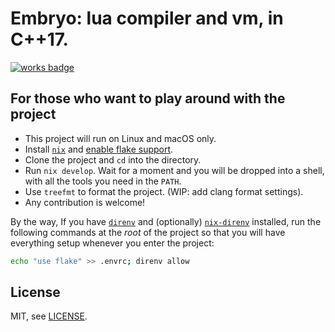 # Embryo: lua compiler and vm, in C++17.

[![works badge](https://cdn.jsdelivr.net/gh/nikku/works-on-my-machine@v0.2.0/badge.svg)](https://github.com/nikku/works-on-my-machine)

## For those who want to play around with the project

* This project will run on Linux and macOS only.
* Install [`nix`](https://nixos.org/download.html#download-nix) and [enable flake support](https://nixos.wiki/wiki/Flakes).
* Clone the project and `cd` into the directory.
* Run `nix develop`. Wait for a moment and you will be dropped into a shell, with all the tools you need in the `PATH`.
* Use `treefmt` to format the project. (WIP: add clang format settings).
* Any contribution is welcome!

By the way, If you have [`direnv`](https://direnv.net/) and (optionally) [`nix-direnv`](https://github.com/nix-community/nix-direnv) installed, run the following commands at the *root* of the project so that you will have everything setup whenever you enter the project:

```sh
echo "use flake" >> .envrc; direnv allow
```

## License

MIT, see [LICENSE](LICENSE).
